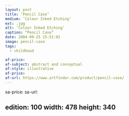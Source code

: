 ```yaml
---
layout: post
title: ‘Pencil Case’
medium: ‘Colour Inked Etching’
ext: .jpg
alt: ‘Colour Inked Etching’
caption: “Pencil Case”
date: 2004-09-25 15:51:01
image: pencil-case
tags:
  - childhood

af-price:
af-subject: abstract and conceptual
af-style: illustrative
af-price:
af-url: https://www.artfinder.com/product/pencil-case/
---
```



sa-price:
sa-url:

edition: 100
width: 478
height: 340
---

